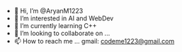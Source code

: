 - 👋 Hi, I’m @AryanM1223
- 👀 I’m interested in AI and WebDev
- 🌱 I’m currently learning C++
- 💞️ I’m looking to collaborate on ...
- 📫 How to reach me ... gmail: codeme1223@gmail.com

<!---
AryanM1223/AryanM1223 is a ✨ special ✨ repository because its `README.md` (this file) appears on your GitHub profile.
You can click the Preview link to take a look at your changes.
--->
